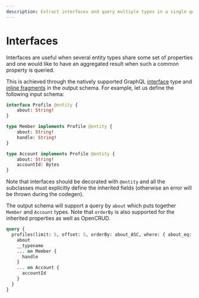 ```yaml
---
description: Extract interfaces and query multiple types in a single query
---
```


# Interfaces

Interfaces are useful when several entity types share some set of properties and one would like to have an aggregated result when such a common property is queried.

This is achieved through the natively supported GraphQL [interface](https://graphql.org/learn/schema/#interfaces) type and [inline fragments](https://graphql.org/learn/queries/#inline-fragments) in the output schema. For example, let us define the following input schema:

```graphql
interface Profile @entity {
    about: String!
}

type Member implements Profile @entity {
    about: String!
    handle: String!
}

type Account implements Profile @entity {
    about: String!
    accountId: Bytes   
}
```

Note that interfaces should be decorated with `@entity` and all the subclasses must explicitly define the inherited fields \(otherwise an error will be thrown during the codegen\).

The output schema will support a query by `about` which puts together `Member` and `Account` types. Note that `orderBy` is also supported for the inherited properties as well as OpenCRUD.

```graphql
query {
  profiles(limit: 5, offset: 5, orderBy: about_ASC, where: { about_eq: "joystreamer" }) {
    about
    __typename 
    ... on Member {
      handle
    }
    ... on Account {
      accountId
    }
  }
}
```

